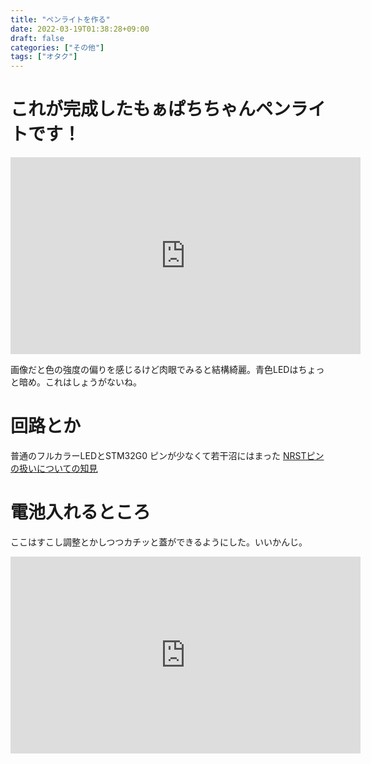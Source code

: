 ```yaml
---
title: "ペンライトを作る"
date: 2022-03-19T01:38:28+09:00
draft: false
categories: ["その他"]
tags: ["オタク"]
---
```


# これが完成したもぁぱちちゃんペンライトです！
<iframe width="560" height="315" src="https://www.youtube.com/embed/ojZaF3Ch4rY" title="YouTube video player" frameborder="0" allow="accelerometer; autoplay; clipboard-write; encrypted-media; gyroscope; picture-in-picture" allowfullscreen></iframe>  


画像だと色の強度の偏りを感じるけど肉眼でみると結構綺麗。青色LEDはちょっと暗め。これはしょうがないね。

# 回路とか
普通のフルカラーLEDとSTM32G0
ピンが少なくて若干沼にはまった [NRSTピンの扱いについての知見](../post21/)

# 電池入れるところ
ここはすこし調整とかしつつカチッと蓋ができるようにした。いいかんじ。  
<iframe width="560" height="315" src="https://www.youtube.com/embed/qNUo8zLsttM" title="YouTube video player" frameborder="0" allow="accelerometer; autoplay; clipboard-write; encrypted-media; gyroscope; picture-in-picture" allowfullscreen></iframe>  

